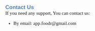 <h2 style='margin-top:10.0pt;margin-right:0cm;margin-bottom:0cm;margin-left:0cm;line-height:115%;font-size:17px;font-family:"Calibri",sans-serif;color:#4F81BD;'>Contact Us</h2>
<p style='margin-top:0cm;margin-right:0cm;margin-bottom:10.0pt;margin-left:0cm;line-height:115%;font-size:15px;font-family:"Cambria",serif;'>If you need any support, You can contact us:</p>
<div style='margin-top:0cm;margin-right:0cm;margin-bottom:10.0pt;margin-left:0cm;line-height:115%;font-size:15px;font-family:"Cambria",serif;'>
    <ul style="margin-bottom:0cm;list-style-type: disc;">
        <li style='margin-top:0cm;margin-right:0cm;margin-bottom:10.0pt;margin-left:0cm;line-height:115%;font-size:15px;font-family:"Cambria",serif;'>By email: app.foodr@gmail.com</li>
    </ul>
</div>
